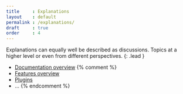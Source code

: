 ```yaml
---
title     : Explanations
layout    : default
permalink : /explanations/
draft     : true
order     : 4
---
```


Explanations can equally well be described as discussions. Topics at a higher level or even from different perspectives.
{: .lead }


- [Documentation overview](documentation)
{% comment %}
- [Features overview](features)
- [Plugins](#)
- ...
{% endcomment %}